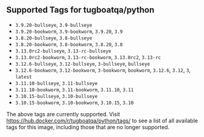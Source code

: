 ## Supported Tags for tugboatqa/python

* `3.9.20-bullseye`, `3.9-bullseye`
* `3.9.20-bookworm`, `3.9-bookworm`, `3.9.20`, `3.9`
* `3.8.20-bullseye`, `3.8-bullseye`
* `3.8.20-bookworm`, `3.8-bookworm`, `3.8.20`, `3.8`
* `3.13.0rc2-bullseye`, `3.13-rc-bullseye`
* `3.13.0rc2-bookworm`, `3.13-rc-bookworm`, `3.13.0rc2`, `3.13-rc`
* `3.12.6-bullseye`, `3.12-bullseye`, `3-bullseye`, `bullseye`
* `3.12.6-bookworm`, `3.12-bookworm`, `3-bookworm`, `bookworm`, `3.12.6`, `3.12`, `3`, `latest`
* `3.11.10-bullseye`, `3.11-bullseye`
* `3.11.10-bookworm`, `3.11-bookworm`, `3.11.10`, `3.11`
* `3.10.15-bullseye`, `3.10-bullseye`
* `3.10.15-bookworm`, `3.10-bookworm`, `3.10.15`, `3.10`

The above tags are currently supported. Visit https://hub.docker.com/r/tugboatqa/python/tags/ to see a list of all available tags for this image, including those that are no longer supported.
